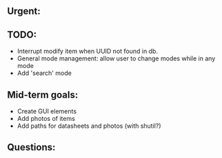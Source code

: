 ## Urgent:

## TODO:
 - Interrupt modify item when UUID not found in db.
 - General mode management: allow user to change modes while in any mode
 - Add 'search' mode

## Mid-term goals:
 - Create GUI elements 
 - Add photos of items
 - Add paths for datasheets and photos (with shutil?)

## Questions:
